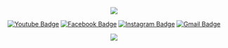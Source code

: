 </br><p align='center'>
<img src="https://c.tenor.com/UladBrWhuJ8AAAAC/bowing-thank-you.gif"/></p>

<div align=center>


[![Youtube Badge](https://img.shields.io/badge/Youtube-ff0000?style=flat-square&logo=youtube&link=https://www.youtube.com/channel/UCgLCmOjqFwsjTPY6h8jou8A)](https://www.youtube.com/channel/UCgLCmOjqFwsjTPY6h8jou8A) 
[![Facebook Badge](https://img.shields.io/badge/-Facebook-1877f2?style=flat-square&logo=facebook&logoColor=white&link=https://www.facebook.com/kimjazz0.0)](https://www.facebook.com/kimjazz0.0) 
[![Instagram Badge](https://img.shields.io/badge/-Instagram-dd2a7b?style=flat-square&logo=instagram&logoColor=white&link=https://www.instagram.com/kim._.jazz/)](https://www.instagram.com/kim._.jazz/) 
[![Gmail Badge](https://img.shields.io/badge/-Gmail-d14836?style=flat-square&logo=Gmail&logoColor=white&link=mailto:jeong01101095@gmail.com)](mailto:jeong01101095@gmail.com)
</div>
<div align=center>
<a href="https://hits.seeyoufarm.com"><img src="https://hits.seeyoufarm.com/api/count/incr/badge.svg?url=https%3A%2F%2Fgithub.com%2Fjeong011010&count_bg=%2399FFF8&title_bg=%23888888&icon=&icon_color=%23FFFFFF&title=hits&edge_flat=false"/></a>
  <div>
